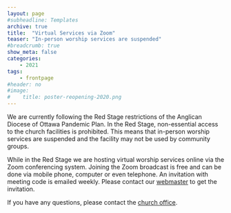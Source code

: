 ```yaml
---
layout: page
#subheadline: Templates
archive: true
title:  "Virtual Services via Zoom"
teaser: "In-person worship services are suspended"
#breadcrumb: true
show_meta: false
categories:
    - 2021
tags:
    - frontpage
#header: no
#image:
#    title: poster-reopening-2020.png
---
```

We are currently following the Red Stage restrictions of the Anglican Diocese of Ottawa Pandemic Plan.  In the Red Stage, non-essential access to the church facilities is prohibited.  This means that in-person worship services are suspended and the facility may not be used by community groups.  

While in the Red Stage we are hosting virtual worship services online via the Zoom conferencing system.  Joining the Zoom broadcast is free and can be done via mobile phone, computer or even telephone.  An invitation with meeting code is emailed weekly.  Please contact our [webmaster][2] to get the invitation.  

If you have any questions, please contact the [church office][1].

 [1]: mailto:admin@stcolumbaottawa.ca
 [2]: mailto:webmaster@stcolumbaottawa.ca

